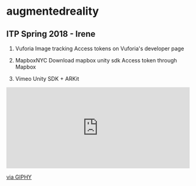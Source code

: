 # augmentedreality

## ITP Spring 2018 - Irene 

1. Vuforia Image tracking 
Access tokens on Vuforia's developer page

2. MapboxNYC 
Download mapbox unity sdk
Access token through Mapbox 

3. Vimeo Unity SDK + ARKit
<iframe src="https://giphy.com/embed/1dI0CYNv9i57xyvR9U" width="480" height="212" frameBorder="0" class="giphy-embed" allowFullScreen></iframe><p><a href="https://giphy.com/gifs/1dI0CYNv9i57xyvR9U">via GIPHY</a></p>

